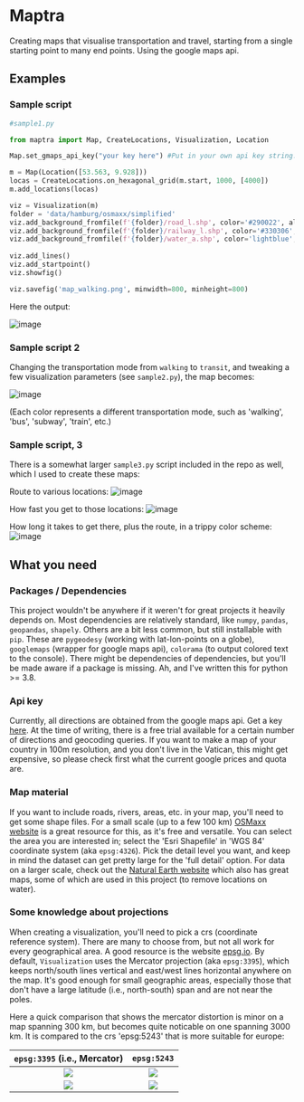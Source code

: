 # Maptra

Creating maps that visualise transportation and travel, starting from a single starting point to many end points. 
Using the google maps api.

## Examples

### Sample script

```python
#sample1.py

from maptra import Map, CreateLocations, Visualization, Location

Map.set_gmaps_api_key("your key here") #Put in your own api key string.

m = Map(Location([53.563, 9.928]))
locas = CreateLocations.on_hexagonal_grid(m.start, 1000, [4000])
m.add_locations(locas)

viz = Visualization(m)
folder = 'data/hamburg/osmaxx/simplified'
viz.add_background_fromfile(f'{folder}/road_l.shp', color='#290022', alpha=0.8)
viz.add_background_fromfile(f'{folder}/railway_l.shp', color='#330306', alpha=0.2)
viz.add_background_fromfile(f'{folder}/water_a.shp', color='lightblue', alpha=0.8)
                            
viz.add_lines()
viz.add_startpoint()
viz.showfig()

viz.savefig('map_walking.png', minwidth=800, minheight=800)
```

Here the output:

![image](examples/sample1/map_walking.png)

### Sample script 2

Changing the transportation mode from `walking` to `transit`, and tweaking a few visualization parameters (see `sample2.py`), the map becomes:

![image](examples/sample2/map_transit.png)

(Each color represents a different transportation mode, such as 'walking', 'bus', 'subway', 'train', etc.)

### Sample script, 3

There is a somewhat larger `sample3.py` script included in the repo as well, which I used to create these maps:

Route to various locations:
![image](examples/sample3/lines_on_color_medium.png)

How fast you get to those locations:
![image](examples/sample3/voronoi_speed_medium.png)

How long it takes to get there, plus the route, in a trippy color scheme:
![image](examples/sample3/trippy_medium.png)

## What you need

### Packages / Dependencies

This project wouldn't be anywhere if it weren't for great projects it heavily depends on.
Most dependencies are relatively standard, like `numpy`, `pandas`, `geopandas`, `shapely`.
Others are a bit less common, but still installable with `pip`. These are `pygeodesy` (working with lat-lon-points on a globe), `googlemaps` (wrapper for google maps api), `colorama` (to output colored text to the console). There might be dependencies of dependencies, but you'll be made aware if a package is missing. 
Ah, and I've written this for python >= 3.8.

### Api key

Currently, all directions are obtained from the google maps api. Get a key [here](https://developers.google.com/maps/documentation/embed/get-api-key). At the time of writing, there is a free trial available for a certain number of directions and geocoding queries. If you want to make a map of your country in 100m resolution, and you don't live in the Vatican, this might get expensive, so please check first what the current google prices and quota are.

### Map material

If you want to include roads, rivers, areas, etc. in your map, you'll need to get some shape files. For a small scale (up to a few 100 km) [OSMaxx website](https://osmaxx.hsr.ch) is a great resource for this, as it's free and versatile. You can select the area you are interested in; select the 'Esri Shapefile' in 'WGS 84' coordinate system (aka `epsg:4326`). Pick the detail level you want, and keep in mind the dataset can get pretty large for the 'full detail' option. For data on a larger scale, check out the [Natural Earth website](https://www.naturalearthdata.com/) which also has great maps, some of which are used in this project (to remove locations on water).

### Some knowledge about projections

When creating a visualization, you'll need to pick a crs (coordinate reference system). There are many to choose from, but not all work for every geographical area. A good resource is the website [epsg.io](https://epsg.io/). By default, `Visualization` uses the Mercator projection (aka `epsg:3395`), which keeps north/south lines vertical and east/west lines horizontal anywhere on the map. It's good enough for small geographic areas, especially those that don't have a large latitude (i.e., north-south) span and are not near the poles.

Here a quick comparison that shows the mercator distortion is minor on a map spanning 300 km, but becomes quite noticable on one spanning 3000 km. It is compared to the crs 'epsg:5243' that is more suitable for europe:

`epsg:3395` (i.e., Mercator) | `epsg:5243`
:-------------------------:|:-------------------------:
![](examples/crs/3395_northgermany.png)  |  ![](examples/crs/5243_northgermany.png)
![](examples/crs/3395_europe.png)  |  ![](examples/crs/5243_europe.png)





 
